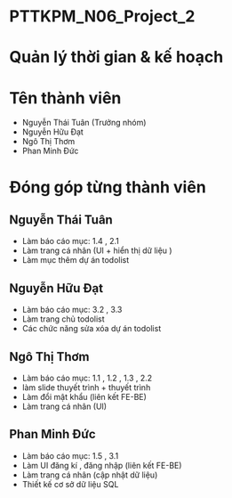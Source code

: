 # PTTKPM_N06_Project_2
# Quản lý thời gian & kế hoạch

# Tên thành viên
- Nguyễn Thái Tuân (Trưởng nhóm)
- Nguyễn Hữu Đạt
- Ngô Thị Thơm
- Phan Minh Đức

# Đóng góp từng thành viên 
## Nguyễn Thái Tuân
- Làm báo cáo mục: 1.4 , 2.1
- Làm trang cá nhân (UI + hiển thị dữ liệu )
- Làm mục thêm dự án todolist
## Nguyễn Hữu Đạt
- Làm báo cáo mục: 3.2 , 3.3
- Làm trang chủ todolist 
- Các chức năng sửa xóa dự án todolist
## Ngô Thị Thơm
- Làm báo cáo mục: 1.1 , 1.2 , 1.3 , 2.2
- làm slide thuyết trình + thuyết trình
- Làm đổi mật khẩu (liên kết FE-BE)
- Làm trang cá nhân (UI)
## Phan Minh Đức
- Làm báo cáo mục: 1.5 , 3.1
- Làm UI đăng kí , đăng nhập (liên kết FE-BE)
- Làm trang cá nhân (cập nhật dữ liệu)
- Thiết kế cơ sở dữ liệu SQL


